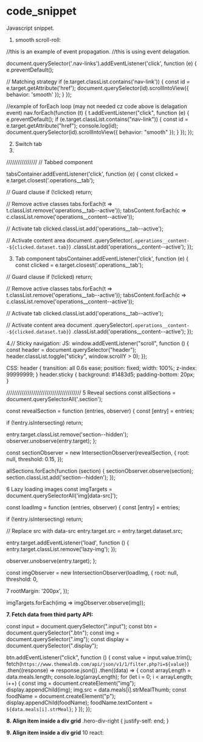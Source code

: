 # code_snippet

Javascript snippet.

1. smooth scroll-roll:

//this is an example of event propagation.
//this is using event delagation.

document.querySelector('.nav-links').addEventListener('click', function (e) {
  e.preventDefault();

  // Matching strategy
  if (e.target.classList.contains('nav-link')) {
    const id = e.target.getAttribute('href');
    document.querySelector(id).scrollIntoView({ behavior: 'smooth' });
  }
});

//example of forEach loop (may not needed cz code above is delagation event)
nav.forEach(function (t) {
  t.addEventListener("click", function (e) {
    e.preventDefault();
    if (e.target.classList.contains("nav-link")) {
      const id = e.target.getAttribute("href");
      console.log(id);
      document.querySelector(id).scrollIntoView({ behavior: "smooth" });
    }
  });
});

2. Switch tab
3. 
////////////////
// Tabbed component

tabsContainer.addEventListener('click', function (e) {
  const clicked = e.target.closest('.operations__tab');

  // Guard clause
  if (!clicked) return;

  // Remove active classes
  tabs.forEach(t => t.classList.remove('operations__tab--active'));
  tabsContent.forEach(c => c.classList.remove('operations__content--active'));

  // Activate tab
  clicked.classList.add('operations__tab--active');

  // Activate content area
  document
    .querySelector(`.operations__content--${clicked.dataset.tab}`)
    .classList.add('operations__content--active');
});

3. Tab component
tabsContainer.addEventListener('click', function (e) {
  const clicked = e.target.closest('.operations__tab');

  // Guard clause
  if (!clicked) return;

  // Remove active classes
  tabs.forEach(t => t.classList.remove('operations__tab--active'));
  tabsContent.forEach(c => c.classList.remove('operations__content--active'));

  // Activate tab
  clicked.classList.add('operations__tab--active');

  // Activate content area
  document
    .querySelector(`.operations__content--${clicked.dataset.tab}`)
    .classList.add('operations__content--active');
});

4.// Sticky navigation: 
JS:
window.addEventListener("scroll", function () {
  const header = document.querySelector("header");
  header.classList.toggle("sticky", window.scrollY > 0);
});

CSS:
header {
  transition: all 0.6s ease;
  position: fixed;
  width: 100%;
  z-index: 99999999;
}
header.sticky {
  background: #1483d5;
  padding-bottom: 20px;
}


///////////////////////////////////////
5 Reveal sections
const allSections = document.querySelectorAll('.section');

const revealSection = function (entries, observer) {
  const [entry] = entries;

  if (!entry.isIntersecting) return;

  entry.target.classList.remove('section--hidden');
  observer.unobserve(entry.target);
};

const sectionObserver = new IntersectionObserver(revealSection, {
  root: null,
  threshold: 0.15,
});

allSections.forEach(function (section) {
  sectionObserver.observe(section);
  section.classList.add('section--hidden');
});

6 Lazy loading images
const imgTargets = document.querySelectorAll('img[data-src]');

const loadImg = function (entries, observer) {
  const [entry] = entries;

  if (!entry.isIntersecting) return;

  // Replace src with data-src
  entry.target.src = entry.target.dataset.src;

  entry.target.addEventListener('load', function () {
    entry.target.classList.remove('lazy-img');
  });

  observer.unobserve(entry.target);
};

const imgObserver = new IntersectionObserver(loadImg, {
  root: null,
  threshold: 0,

  7
  rootMargin: '200px',
});

imgTargets.forEach(img => imgObserver.observe(img));


**7. Fetch data from third party API:**

const input = document.querySelector(".input");
const btn = document.querySelector(".btn");
const img = document.querySelector(".img");
const display = document.querySelector(".display");

btn.addEventListener("click", function () {
  const value = input.value.trim();
  fetch(`https://www.themealdb.com/api/json/v1/1/filter.php?i=${value}`)
    .then((response) => response.json())
    .then((data) => {
      const arrayLength = data.meals.length;
      console.log(arrayLength);
      for (let i = 0; i < arrayLength; i++) {
        const img = document.createElement("img");
        display.appendChild(img);
        img.src = data.meals[i].strMealThumb;
        const foodName = document.createElement("p");
        display.appendChild(foodName);
        foodName.textContent = `${data.meals[i].strMeal}`;
      }
    });
});

**8. Align item inside a div grid**
.hero-div-right {
  justify-self: end;
}

**9. Align item inside a div grid**
10 react:

